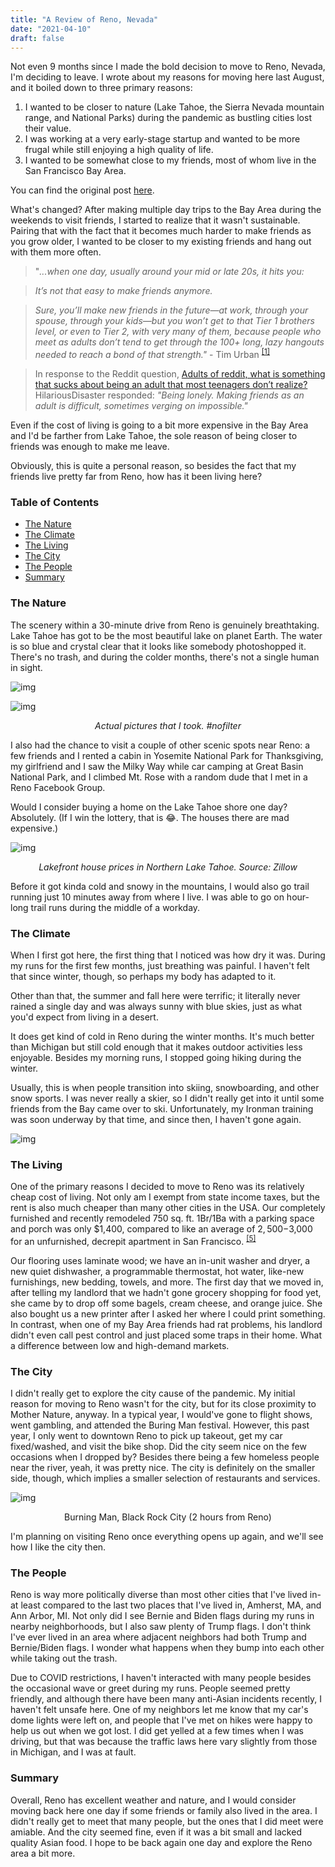 ```yaml
---
title: "A Review of Reno, Nevada"
date: "2021-04-10"
draft: false
---
```


Not even 9 months since I made the bold decision to move to Reno, Nevada, I'm deciding to leave. I wrote about my reasons for moving here last August, and it boiled down to three primary reasons: 

1. I wanted to be closer to nature (Lake Tahoe, the Sierra Nevada mountain range, and National Parks) during the pandemic as bustling cities lost their value. 
2. I was working at a very early-stage startup and wanted to be more frugal while still enjoying a high quality of life.
3. I wanted to be somewhat close to my friends, most of whom live in the San Francisco Bay Area.

You can find the original post [here](http://wesleytian.com/posts/reno).

What's changed?
After making multiple day trips to the Bay Area during the weekends to visit friends, I started to realize that it wasn't sustainable. Pairing that with the fact that it becomes much harder to make friends as you grow older, I wanted to be closer to my existing friends and hang out with them more often.

> "*...when one day, usually around your mid or late 20s, it hits you:*

> *It’s not that easy to make friends anymore.*

> *Sure, you’ll make new friends in the future—at work, through your spouse, through your kids—but you won’t get to that Tier 1 brothers level, or even to Tier 2, with very many of them, because people who meet as adults don’t tend to get through the 100+ long, lazy hangouts needed to reach a bond of that strength."* - Tim Urban <sup>[[1]](https://waitbutwhy.com/2014/12/10-types-odd-friendships-youre-probably-part.html)</sup>

> In response to the Reddit question, [Adults of reddit, what is something that sucks about being an adult that most teenagers don’t realize?](https://www.reddit.com/r/AskReddit/comments/j3774n/adults_of_reddit_what_is_something_that_sucks/g7a43fn?utm_source=share&utm_medium=web2x&context=3) HilariousDisaster responded: *"Being lonely. Making friends as an adult is difficult, sometimes verging on impossible."*

Even if the cost of living is going to a bit more expensive in the Bay Area and I'd be farther from Lake Tahoe, the sole reason of being closer to friends was enough to make me leave.

Obviously, this is quite a personal reason, so besides the fact that my friends live pretty far from Reno, how has it been living here?

### Table of Contents
- [The Nature](#thenature)
- [The Climate](#theclimate)
- [The Living](#theliving)
- [The City](#thecity)
- [The People](#thepeople)
- [Summary](#summary)

<a name="thenature"></a>
### The Nature
The scenery within a 30-minute drive from Reno is genuinely breathtaking. Lake Tahoe has got to be the most beautiful lake on planet Earth. The water is so blue and crystal clear that it looks like somebody photoshopped it. There's no trash, and during the colder months, there's not a single human in sight.

![img](/posts/tahoe-2.jpeg)

![img](/posts/tahoe-1.jpeg)
*<center>Actual pictures that I took. #nofilter</center>*

I also had the chance to visit a couple of other scenic spots near Reno: a few friends and I rented a cabin in Yosemite National Park for Thanksgiving, my girlfriend and I saw the Milky Way while car camping at Great Basin National Park, and I climbed Mt. Rose with a random dude that I met in a Reno Facebook Group.

Would I consider buying a home on the Lake Tahoe shore one day? Absolutely. (If I win the lottery, that is 😂. The houses there are mad expensive.)

![img](/posts/tahoe-houses.png)
*<center> Lakefront house prices in Northern Lake Tahoe. Source: Zillow</center>*

Before it got kinda cold and snowy in the mountains, I would also go trail running just 10 minutes away from where I live. I was able to go on hour-long trail runs during the middle of a workday.

<a name="theclimate"></a>
### The Climate
When I first got here, the first thing that I noticed was how dry it was. During my runs for the first few months, just breathing was painful. I haven't felt that since winter, though, so perhaps my body has adapted to it. 

Other than that, the summer and fall here were terrific; it literally never rained a single day and was always sunny with blue skies, just as what you'd expect from living in a desert. 

It does get kind of cold in Reno during the winter months. It's much better than Michigan but still cold enough that it makes outdoor activities less enjoyable. Besides my morning runs, I stopped going hiking during the winter.

Usually, this is when people transition into skiing, snowboarding, and other snow sports. I was never really a skier, so I didn't really get into it until some friends from the Bay came over to ski. Unfortunately, my Ironman training was soon underway by that time, and since then, I haven't gone again.

![img](/posts/tahoe-ski.jpeg)


<a name="theliving"></a>
### The Living
One of the primary reasons I decided to move to Reno was its relatively cheap cost of living. Not only am I exempt from state income taxes, but the rent is also much cheaper than many other cities in the USA. Our completely furnished and recently remodeled 750 sq. ft. 1Br/1Ba with a parking space and porch was only $1,400, compared to like an average of $2,500-$3,000 for an unfurnished, decrepit apartment in San Francisco. <sup>[[5]](https://www.rentcafe.com/average-rent-market-trends/us/ca/san-francisco/)</sup>

Our flooring uses laminate wood; we have an in-unit washer and dryer, a new quiet dishwasher, a programmable thermostat, hot water, like-new furnishings, new bedding, towels, and more. The first day that we moved in, after telling my landlord that we hadn't gone grocery shopping for food yet, she came by to drop off some bagels, cream cheese, and orange juice. She also bought us a new printer after I asked her where I could print something. In contrast, when one of my Bay Area friends had rat problems, his landlord didn't even call pest control and just placed some traps in their home. What a difference between low and high-demand markets.


<a name="thecity"></a>
### The City
I didn't really get to explore the city cause of the pandemic. My initial reason for moving to Reno wasn't for the city, but for its close proximity to Mother Nature, anyway. In a typical year, I would've gone to flight shows, went gambling, and attended the Buring Man festival. However, this past year, I only went to downtown Reno to pick up takeout, get my car fixed/washed, and visit the bike shop. Did the city seem nice on the few occasions when I dropped by? Besides there being a few homeless people near the river, yeah, it was pretty nice. The city is definitely on the smaller side, though, which implies a smaller selection of restaurants and services.

![img](/posts/burning-man.jpeg)
<center>Burning Man, Black Rock City (2 hours from Reno)</center>

I'm planning on visiting Reno once everything opens up again, and we'll see how I like the city then.


<a name="thepeople"></a>
### The People
Reno is way more politically diverse than most other cities that I've lived in-at least compared to the last two places that I've lived in, Amherst, MA, and Ann Arbor, MI. Not only did I see Bernie and Biden flags during my runs in nearby neighborhoods, but I also saw plenty of Trump flags. I don't think I've ever lived in an area where adjacent neighbors had both Trump and Bernie/Biden flags. I wonder what happens when they bump into each other while taking out the trash.

Due to COVID restrictions, I haven't interacted with many people besides the occasional wave or greet during my runs. People seemed pretty friendly, and although there have been many anti-Asian incidents recently, I haven't felt unsafe here. One of my neighbors let me know that my car's dome lights were left on, and people that I've met on hikes were happy to help us out when we got lost. I did get yelled at a few times when I was driving, but that was because the traffic laws here vary slightly from those in Michigan, and I was at fault.

<a name="summary"></a>
### Summary
Overall, Reno has excellent weather and nature, and I would consider moving back here one day if some friends or family also lived in the area. I didn't really get to meet that many people, but the ones that I did meet were amiable. And the city seemed fine, even if it was a bit small and lacked quality Asian food. I hope to be back again one day and explore the Reno area a bit more. 

